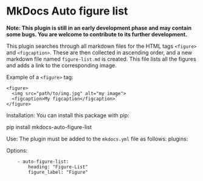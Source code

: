 # MkDocs Auto figure list

**Note: This plugin is still in an early development phase and may contain some bugs. You are welcome to contribute to its further development.**

This plugin searches through all markdown files for the HTML tags `<figure>` and `<figcaption>`. These are then collected in ascending order, and a new markdown file named `figure-list.md` is created. This file lists all the figures and adds a link to the corresponding image.

Example of a `<figure>` tag:
```
<figure>
  <img src="path/to/img.jpg" alt="my image">
  <figcaption>My figcaption</figcaption>`
</figure>
```

Installation:
You can install this package with pip:

pip install mkdocs-auto-figure-list


Use:
The plugin must be added to the `mkdocs.yml` file as follows:
plugins:

Options:
```
    - auto-figure-list:
        heading: "Figure-List"
        figure_label: "Figure"
```
